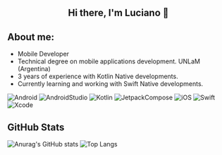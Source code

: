 <div align="center">

## Hi there, I'm Luciano 👋

</div>

## About me:

* Mobile Developer
* Technical degree on mobile applications development. UNLaM (Argentina)
* 3 years of experience with Kotlin Native developments.
* Currently learning and working with Swift Native developments.

![Android](https://img.shields.io/badge/Android-Green?style=plastic&logo=android&logoColor=white)
![AndroidStudio](https://img.shields.io/badge/AndroidStudio-limegreen?style=plastic&logo=androidstudio&logoColor=white)
![Kotlin](https://img.shields.io/badge/Kotlin-purple?style=plastic&logo=kotlin&logoColor=white)
![JetpackCompose](https://img.shields.io/badge/JetpackCompose-deepskyblue?style=plastic&logo=jetpackcompose&logoColor=white)
![iOS](https://img.shields.io/badge/iOS-orange?style=plastic&logo=apple&logoColor=white)
![Swift](https://img.shields.io/badge/Swift-orange?style=plastic&logo=swift&logoColor=white)
![Xcode](https://img.shields.io/badge/Xcode-blue?style=plastic&logo=xcode&logoColor=white)

## GitHub Stats

![Anurag's GitHub stats](https://github-readme-stats.vercel.app/api?username=lucianodelaiglesia&show_icons=true&theme=transparent)
![Top Langs](https://github-readme-stats.vercel.app/api/top-langs/?username=lucianodelaiglesia&layout=compact&theme=transparent)
